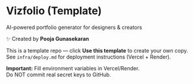 
# Vizfolio (Template)
AI-powered portfolio generator for designers & creators

✨ Created by **Pooja Gunasekaran**

This is a template repo — click **Use this template** to create your own copy.  
See `infra/deploy.md` for deployment instructions (Vercel + Render).

**Important:** Fill environment variables in Vercel/Render.  
Do NOT commit real secret keys to GitHub.

